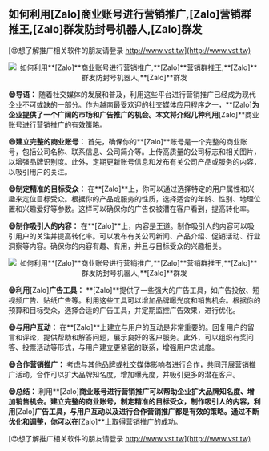 ## **如何利用**[Zalo]**商业账号进行营销推广,**[Zalo]**营销群推王,**[Zalo]**群发防封号机器人,**[Zalo]**群发**

[😍想了解推广相关软件的朋友请登录 http://www.vst.tw](http://www.vst.tw)

 <center><img src="https://vst.tw/MP4/tuiguang/png/8.png" alt="如何利用**[Zalo]**商业账号进行营销推广,**[Zalo]**营销群推王,**[Zalo]**群发防封号机器人,**[Zalo]**群发"></center>

**😄导语：**
随着社交媒体的发展和普及，利用这些平台进行营销推广已经成为现代企业不可或缺的一部分。作为越南最受欢迎的社交媒体应用程序之一，**[Zalo]**为企业提供了一个广阔的市场和广告推广的机会。本文将介绍几种利用**[Zalo]**商业账号进行营销推广的有效策略。

**😄建立完整的商业账号：**
首先，确保你的**[Zalo]**账号是一个完整的商业账号，包括公司名称、联系信息、公司简介等。上传高质量的公司标志和相关图片，以增强品牌识别度。此外，定期更新账号信息和发布有关公司产品或服务的内容，以吸引用户的关注。

**😄制定精准的目标受众：**
在**[Zalo]**上，你可以通过选择特定的用户属性和兴趣来定位目标受众。根据你的产品或服务的性质，选择适合的年龄、性别、地理位置和兴趣爱好等参数。这样可以确保你的广告仅被潜在客户看到，提高转化率。

**😄制作吸引人的内容：**
在**[Zalo]**上，内容是王道。制作吸引人的内容可以吸引用户的关注并提高转化率。可以发布有关公司新闻、产品介绍、促销活动、行业洞察等内容。确保你的内容有趣、有用，并且与目标受众的兴趣相关。

 <center><img src="https://vst.tw/MP4/tuiguang/png/8.png" alt="如何利用**[Zalo]**商业账号进行营销推广,**[Zalo]**营销群推王,**[Zalo]**群发防封号机器人,**[Zalo]**群发"></center>

**😄利用**[Zalo]**广告工具：**
**[Zalo]**提供了一些强大的广告工具，如广告投放、短视频广告、贴纸广告等。利用这些工具可以增加品牌曝光度和销售机会。根据你的预算和目标受众，选择合适的广告工具，并定期监控广告效果，进行优化。

**😄与用户互动：**
在**[Zalo]**上建立与用户的互动是非常重要的。回复用户的留言和评论，提供帮助和解答问题，展示良好的客户服务。此外，可以组织有奖问答、投票活动等形式，与用户建立更紧密的联系，增强用户忠诚度。

**😄合作营销推广：**
考虑与其他品牌或社交媒体影响者进行合作，共同开展营销推广活动。合作可以扩大品牌知名度，增加曝光度，并吸引更多的潜在客户。

**😄总结：**
利用**[Zalo]**商业账号进行营销推广可以帮助企业扩大品牌知名度、增加销售机会。建立完整的商业账号，制定精准的目标受众，制作吸引人的内容，利用**[Zalo]**广告工具，与用户互动以及进行合作营销推广都是有效的策略。通过不断优化和调整，你可以在**[Zalo]**上取得营销推广的成功。

[😍想了解推广相关软件的朋友请登录 http://www.vst.tw](http://www.vst.tw)



